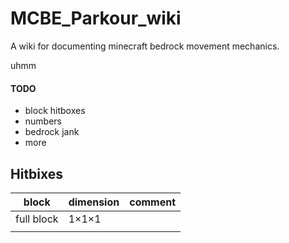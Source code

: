 # MCBE_Parkour_wiki
A wiki for documenting minecraft bedrock movement mechanics.

uhmm

#### TODO
+ block hitboxes
+ numbers
+ bedrock jank
+ more

## Hitbixes
|block           |dimension |comment   |
|----------------|----------|----------|
|full block      |1×1×1     |          |
|                |          |          |
